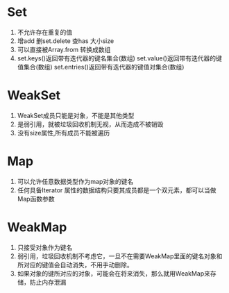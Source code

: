 # Set
1. 不允许存在重复的值
2. 增add 删set.delete 查has 大小size
3. 可以直接被Array.from 转换成数组
4. set.keys()返回带有迭代器的键名集合(数组)
    set.value()返回带有迭代器的键值集合(数组)
    set.entries()返回带有迭代器的键值对集合(数组)

# WeakSet
1. WeakSet成员只能是对象，不能是其他类型
2. 是弱引用，就被垃圾回收机制无视，从而造成不被销毁
3. 没有size属性,所有成员不能被遍历

# Map
1. 可以允许任意数据类型作为map对象的键名
2. 任何具备Iterator 属性的数据结构只要其成员都是一个双元素，都可以当做Map函数参数

# WeakMap
1. 只接受对象作为键名
2. 弱引用，垃圾回收机制不考虑它，一旦不在需要WeakMap里面的键名对象和所对应的键值会自动消失，不用手动删除。
3. 如果对象的键所对应的对象，可能会在将来消失，那么就用WeakMap来存储，防止内存泄漏
